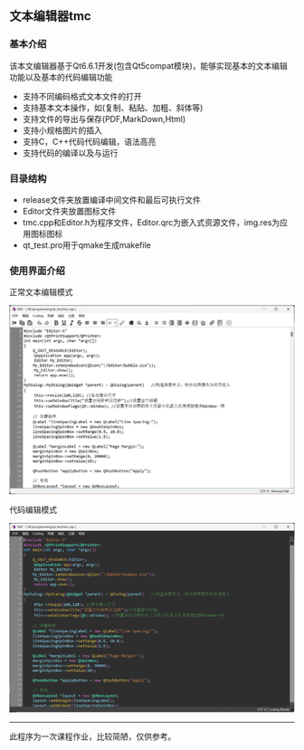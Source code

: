 ## 文本编辑器tmc

### 基本介绍

该本文编辑器基于Qt6.6.1开发(包含Qt5compat模块)，能够实现基本的文本编辑功能以及基本的代码编辑功能

- 支持不同编码格式文本文件的打开
- 支持基本文本操作，如(复制、粘贴、加粗、斜体等)
- 支持文件的导出与保存(PDF,MarkDown,Html)
- 支持小规格图片的插入
- 支持C，C++代码代码编辑，语法高亮
- 支持代码的编译以及与运行

### 目录结构

- release文件夹放置编译中间文件和最后可执行文件
- Editor文件夹放置图标文件
- tmc.cpp和Editor.h为程序文件，Editor.qrc为嵌入式资源文件，img.res为应用图标图标
- qt_test.pro用于qmake生成makefile

### 使用界面介绍

正常文本编辑模式

![normal](./picture/normal.jpg)

代码编辑模式

![coding](./picture/coding.jpg)

---

此程序为一次课程作业，比较简陋，仅供参考。